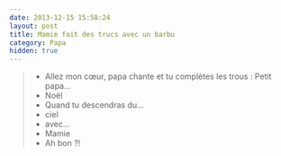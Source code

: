 ```yaml
---
date: 2013-12-15 15:58:24
layout: post
title: Mamie fait des trucs avec un barbu
category: Papa
hidden: true
---
```


> - Allez mon cœur, papa chante et tu complètes les trous : Petit papa...
> - Noël 
> - Quand tu descendras du...
> - ciel
> - avec...
> - Mamie
> - Ah bon ?!

